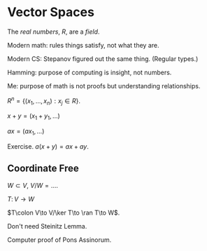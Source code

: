 # Vector Spaces

The _real numbers_, $R$, are a _field_. 

Modern math: rules things satisfy, not what they are.

Modern CS: Stepanov figured out the same thing. (Regular types.)

Hamming: purpose of computing is insight, not numbers.

Me: purpose of math is not proofs but understanding relationships.

$R^n = \{(x_1,\dots,x_n): x_j\in R\}$.

$x + y = (x_1 + y_1, \dots)$

$ax = (a x_1, \dots)$

Exercise. $a(x + y) = ax + ay$.

## Coordinate Free

$W\subset V$, $V/W = ...$.

$T\colon V\to W$

$T\colon V\to V/\ker T\to \ran T\to W$.

Don't need Steinitz Lemma.

Computer proof of Pons Assinorum.
